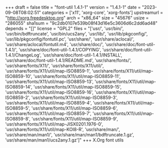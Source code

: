 +++
draft = false
title = "font-util 1.4.1-1"
version = "1.4.1-1"
date = "2023-09-08T08:02:51"
categories = ['x11', 'xorg-core', 'xorg-fonts']
upstreamurl = "http://xorg.freedesktop.org"
arch = "x86_64"
size = "45676"
usize = "286055"
sha1sum = "9c2db0107e539b08f43d16e5c3606d6c2dd6ad48"
depends = "[]"
license = "GPL2"
files = "['usr/', 'usr/bin/', 'usr/bin/bdftruncate', 'usr/bin/ucs2any', 'usr/lib/', 'usr/lib/pkgconfig/', 'usr/lib/pkgconfig/fontutil.pc', 'usr/share/', 'usr/share/aclocal/', 'usr/share/aclocal/fontutil.m4', 'usr/share/doc/', 'usr/share/doc/font-util-1.4.1/', 'usr/share/doc/font-util-1.4.1/COPYING', 'usr/share/doc/font-util-1.4.1/ChangeLog', 'usr/share/doc/font-util-1.4.1/INSTALL', 'usr/share/doc/font-util-1.4.1/README.md', 'usr/share/fonts/', 'usr/share/fonts/X11/', 'usr/share/fonts/X11/util/', 'usr/share/fonts/X11/util/map-ISO8859-1', 'usr/share/fonts/X11/util/map-ISO8859-10', 'usr/share/fonts/X11/util/map-ISO8859-11', 'usr/share/fonts/X11/util/map-ISO8859-13', 'usr/share/fonts/X11/util/map-ISO8859-14', 'usr/share/fonts/X11/util/map-ISO8859-15', 'usr/share/fonts/X11/util/map-ISO8859-16', 'usr/share/fonts/X11/util/map-ISO8859-2', 'usr/share/fonts/X11/util/map-ISO8859-3', 'usr/share/fonts/X11/util/map-ISO8859-4', 'usr/share/fonts/X11/util/map-ISO8859-5', 'usr/share/fonts/X11/util/map-ISO8859-6', 'usr/share/fonts/X11/util/map-ISO8859-7', 'usr/share/fonts/X11/util/map-ISO8859-8', 'usr/share/fonts/X11/util/map-ISO8859-9', 'usr/share/fonts/X11/util/map-JISX0201.1976-0', 'usr/share/fonts/X11/util/map-KOI8-R', 'usr/share/man/', 'usr/share/man/man1/', 'usr/share/man/man1/bdftruncate.1.gz', 'usr/share/man/man1/ucs2any.1.gz']"
+++
X.Org font utils